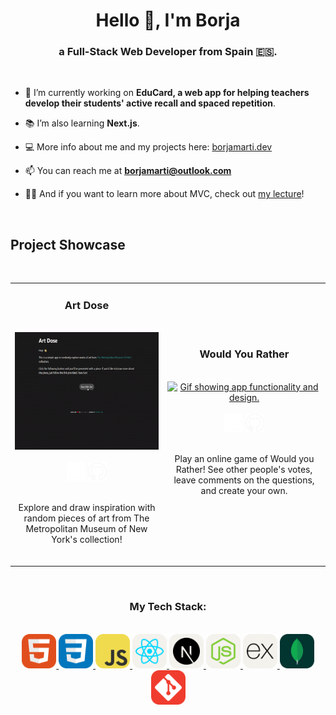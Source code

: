 <h1 align="center">Hello 👋, I'm Borja</h1>
<h3 align="center">a Full-Stack Web Developer from Spain 🇪🇸.</h3>
<br />

- 🔭 I’m currently working on **EduCard, a web app for helping teachers develop their students' active recall and spaced repetition**.

- 📚 I’m also learning **Next.js**.

- 💻 More info about me and my projects here: [borjamarti.dev](https://borjamarti.dev)

- 📫 You can reach me at **borjamarti@outlook.com**

- 👨‍🏫 And if you want to learn more about MVC, check out [my lecture](https://github.com/borjaMarti/mvc-lecture)!
<br /> 
<h2>Project Showcase</h2>
<br />
<table style="overflow-x: scroll">
  <tr>
    <td align="center">
      <h3>Art Dose</h3>
      <br />
      <a href="https://borjamarti.github.io/art-dose/" align="center">
        <img src="assets/art-dose.gif" height="187.5px" alt="Gif showing app functionality and design."/>
      </a>
      <div>
        <br />
        <a href="https://borjamarti.github.io/art-dose/"><img width="30px" src="assets/new-window-svgrepo-com.svg"/></a>
        <a href="https://github.com/borjaMarti/art-dose"><img width="30px" src="assets/github-svgrepo-com.svg"/></a>
      </div>
      <br />
      <p>
        Explore and draw inspiration with random pieces of art from The Metropolitan Museum of New York's collection!
      </p>
      <br />
    </td>
    <td align="center">
      <h3>Would You Rather</h3>
      <br />
      <a href="https://github.com/Gonpassa/would_you_rather" align="center">
        <img src="assets/wyr.gif" height="187.5px" alt="Gif showing app functionality and design."/>
      </a>
      <div>
        <br />
        <a href="https://would-you-rather-adfe.onrender.com/"><img width="30px" src="assets/new-window-svgrepo-com.svg"/></a>
        <a href="https://github.com/Gonpassa/would_you_rather"><img width="30px" src="assets/github-svgrepo-com.svg"/></a>
      </div>
      <br />
      <p>
        Play an online game of Would you Rather! See other people's votes, leave comments on the questions, and create your own.
      </p>
      <br />
    </td>
  </tr>
</table>
<br />
<h3 align="center">My Tech Stack:</h3>
<br />
<div align="center" >
  <a href="https://www.w3.org/html/" rel="noreferrer">
    <img src="assets/HTML.svg" alt="html5" width="55" height="55"/>
  </a> 
  <a href="https://www.w3schools.com/css/" rel="noreferrer">
    <img src="assets/CSS.svg" alt="css3" width="55" height="55"/>
  </a>
  <a href="https://developer.mozilla.org/en-US/docs/Web/JavaScript" rel="noreferrer">
    <img src="assets/JavaScript.svg" alt="javascript" width="55" height="55"/>
  </a>
  <a href="https://reactjs.org/" rel="noreferrer">
    <img src="assets/React-Light.svg" alt="react" width="55" height="55"/>
  </a> 
  <a href="https://nextjs.org/" rel="noreferrer">
    <img src="assets/NextJS-Light.svg" alt="nextjs" width="55" height="55"/>
  </a>
  <a href="https://nodejs.org" rel="noreferrer">
    <img src="assets/NodeJS-Light.svg" alt="nodejs" width="55" height="55"/>
  </a>
  <a href="https://expressjs.com" rel="noreferrer">
    <img src="assets/ExpressJS-Light.svg" alt="express" width="55" height="55"/>
  </a>
  <a href="https://www.mongodb.com/" rel="noreferrer">
    <img src="assets/MongoDB.svg" alt="mongodb" width="55" height="55"/>
  </a>
  <a href="https://git-scm.com/" rel="noreferrer">
    <img src="assets/Git.svg" alt="git" width="55" height="55"/>
  </a>
</div>
